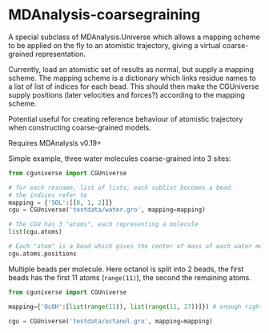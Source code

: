 # MDAnalysis-coarsegraining

A special subclass of MDAnalysis.Universe which allows a mapping scheme to be applied on the fly to an atomistic trajectory,
giving a virtual coarse-grained representation.

Currently, load an atomistic set of results as normal, but supply a mapping scheme.
The mapping scheme is a dictionary which links residue names to a list of list of indices for each bead.
This should then make the CGUniverse supply positions (later velocities and forces?) according to the mapping scheme.

Potential useful for creating reference behaviour of atomistic trajectory when constructing coarse-grained models.

Requires MDAnalysis v0.19+

Simple example, three water molecules coarse-grained into 3 sites:
```python
from cguniverse import CGUniverse

# for each resname, list of lists, each sublist becomes a bead.
# the indices refer to 
mapping = {'SOL':[[0, 1, 2]]}
cgu = CGUniverse('testdata/water.gro', mapping=mapping)

# The CGU has 3 "atoms", each representing a molecule
list(cgu.atoms)

# Each "atom" is a bead which gives the center of mass of each water molecule
cgu.atoms.positions
```

Multiple beads per molecule.  Here octanol is split into 2 beads, the first beads has the first 11 atoms (`range(11)`), the second the remaining atoms.

```python
from cguniverse import CGUniverse

mapping={'OcOH':[list(range(11)), list(range(11, 27))]}) # enough right brackets?

cgu = CGUniverse('testdata/octanol.gro', mapping=mapping)
```
